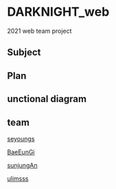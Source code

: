 # DARKNIGHT_web
2021 web team project 


## Subject

## Plan

## unctional diagram


## team
[seyoungs](https://github.com/seyoungs)

[BaeEunGi](https://github.com/BaeEunGi)

[sunjungAn](https://github.com/sunjungAn)

[ulimsss](https://github.com/ulimsss)
